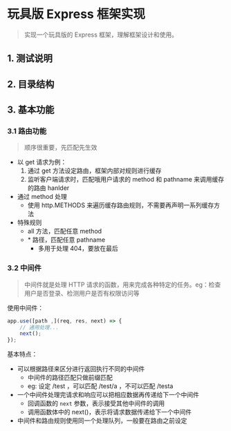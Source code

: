# 玩具版 Express 框架实现

> 实现一个玩具版的 Express 框架，理解框架设计和使用。

## 1. 测试说明

## 2. 目录结构

## 3. 基本功能

### 3.1 路由功能

> 顺序很重要，先匹配先生效

- 以 get 请求为例：
    1. 通过 get 方法设定路由，框架内部对规则进行缓存
    2. 监听客户端请求时，匹配哦用户请求的 method 和 pathname 来调用缓存的路由 hanlder
- 通过 method 处理
    - 使用 http.METHODS 来遍历缓存路由规则，不需要再声明一系列缓存方法
- 特殊规则
    - all 方法，匹配任意 method
    - \* 路径，匹配任意 pathname
        - 多用于处理 404，要放在最后

### 3.2 中间件

> 中间件就是处理 HTTP 请求的函数，用来完成各种特定的任务。eg：检查用户是否登录、检测用户是否有权限访问等

使用中间件：
```javascript
app.use([path ,](req, res, next) => {
    // 通用处理...
    next();
});
```

基本特点：
- 可以根据路径来区分进行返回执行不同的中间件
    - 中间件的路径匹配只做前缀匹配
    - eg: 设定 /test ，可以匹配 /test/a ，不可以匹配 /testa
- 一个中间件处理完请求和响应可以把相应数据再传递给下一个中间件
    - 回调函数的 `next` 参数，表示接受其他中间件的调用
    - 调用函数体中的 next()，表示将请求数据传递给下一个中间件
- 中间件和路由规则使用同一个处理队列，一般要在路由之前设定
